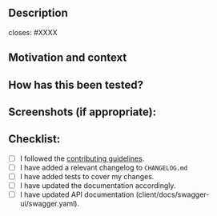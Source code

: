 <!--- Provide a general summary of your changes in the Title above -->

## Description
<!--- Describe your changes in detail -->
closes: #XXXX

## Motivation and context
<!--- Why is this change required? What problem does it solve? -->
<!--- If it fixes an open issue, please link to the issue here. -->

## How has this been tested?
<!--- Please describe in detail how you tested your changes. -->
<!--- Include details of your testing environment, and the tests you ran to -->
<!--- see how your change affects other areas of the code, etc. -->

## Screenshots (if appropriate):

## Checklist:
<!--- Go over all the following points, and put an `x` in all the boxes that apply. -->
<!--- If any of the checklist items are not applicable, leave it `[ ]` and write a little note why. --->
<!--- If you're unsure about any of these, don't hesitate to ask. We're here to help! -->
- [ ] I followed the [contributing guidelines](./CONTRIBUTING.md).
- [ ] I have added a relevant changelog to `CHANGELOG.md`
- [ ] I have added tests to cover my changes.
- [ ] I have updated the documentation accordingly.
- [ ] I have updated API documentation (client/docs/swagger-ui/swagger.yaml).
